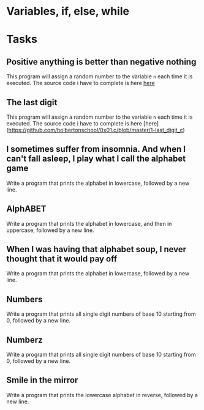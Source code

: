 # Variables, if, else, while

# Tasks

## Positive anything is better than negative nothing

This program will assign a random number to the variable `n` each time it is executed.
The source code i have to complete is here [here](https://alx-intranet.hbtn.io/rltoken/rrqNDWjrCWdARnWFLPExPw)

## The last digit

This program will assign a random number to the variable `n` each time it is executed.
The source code i have to complete is here [here] (https://github.com/holbertonschool/0x01.c/blob/master/1-last_digit_c)

## I sometimes suffer from insomnia. And when I can't fall asleep, I play what I call the alphabet game
Write a program that prints the alphabet in lowercase, followed by a new line.

## AlphABET
Write a program that prints the alphabet in lowercase, and then in uppercase, followed by a new line.

## When I was having that alphabet soup, I never thought that it would pay off
Write a program that prints the alphabet in lowercase, followed by a new line.

## Numbers
Write a program that prints all single digit numbers of base 10 starting from 0, followed by a new line.

## Numberz
Write a program that prints all single digit numbers of base 10 starting from 0, followed by a new line.

## Smile in the mirror
Write a program that prints the lowercase alphabet in reverse, followed by a new line.














